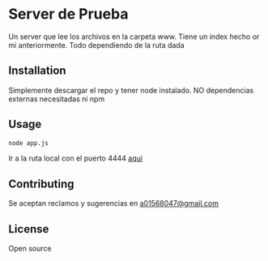 # Server de Prueba

Un server que lee los archivos en la carpeta www. Tiene un index hecho or mi anteriormente. Todo dependiendo de la ruta dada

## Installation

Simplemente descargar el repo y tener node instalado. NO dependencias externas necesitadas ni npm

## Usage

```bash
node app.js
```
Ir a la ruta local con el puerto 4444 [aqui](http://localhost:4444/)

## Contributing
Se aceptan reclamos y sugerencias en a01568047@gmail.com


## License
Open source
